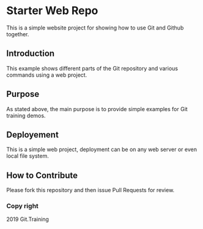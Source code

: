 # Starter Web Repo

This is a simple website project for showing how to use Git and Github together.

## Introduction

This example shows different parts of the Git repository and various commands using a web project.

## Purpose

As stated above, the main purpose is to provide simple examples for Git training demos.

## Deployement

This is a simple web project, deployment can be on any web server or even local file system.

## How to Contribute

Please fork this repository and then issue Pull Requests for review.

### Copy right

2019 Git.Training 